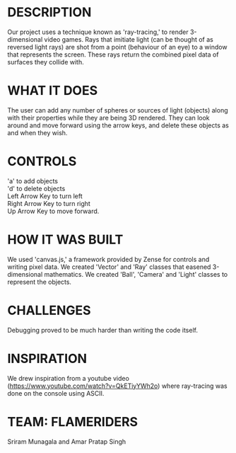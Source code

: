 
# DESCRIPTION
Our project uses a technique known as 'ray-tracing,' to render 3-dimensional video games.
Rays that imitiate light (can be thought of as reversed light rays) are shot from a point (behaviour of an eye) to a window that represents the screen.
These rays return the combined pixel data of surfaces they collide with.

# WHAT IT DOES
The user can add any number of spheres or sources of light (objects) along with their properties while they are being 3D rendered.
They can look around and move forward using the arrow keys, and delete these objects as and when they wish.

# CONTROLS
'a' to add objects\
'd' to delete objects\
Left Arrow Key to turn left\
Right Arrow Key to turn right\
Up Arrow Key to move forward.

# HOW IT WAS BUILT
We used 'canvas.js,' a framework provided by Zense for controls and writing pixel data.
We created 'Vector' and 'Ray' classes that easened 3-dimensional mathematics.
We created 'Ball', 'Camera' and 'Light' classes to represent the objects.

# CHALLENGES
Debugging proved to be much harder than writing the code itself. 

# INSPIRATION
We drew inspiration from a youtube video (https://www.youtube.com/watch?v=QkETiyYWh2o) where ray-tracing was done on the console using ASCII.

# TEAM: FLAMERIDERS
Sriram Munagala and Amar Pratap Singh


